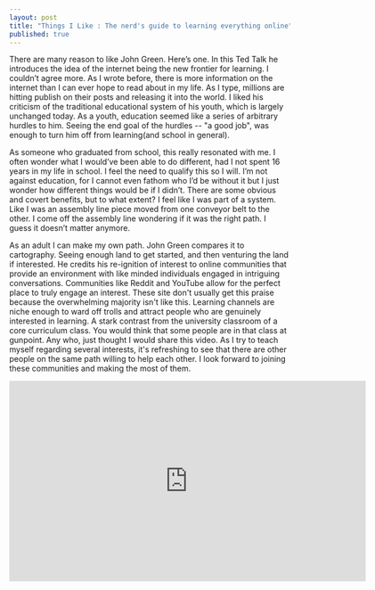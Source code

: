 ```yaml
---
layout: post
title: "Things I Like : The nerd's guide to learning everything online"
published: true
---
```




There are many reason to like John Green. Here’s one. In this Ted Talk he introduces the idea of the internet being the new frontier for learning. I couldn’t agree more. As I wrote before, there is more information on the internet than I can ever hope to read about in my life. As I type, millions are hitting publish on their posts and releasing it into the world. I liked his criticism of the traditional educational system of his youth, which is largely unchanged today. As a youth, education seemed like a series of arbitrary hurdles to him. Seeing the end goal of the hurdles -- "a good job", was enough to turn him off from learning(and school in general). 

As someone who graduated from school, this really resonated with me. I often wonder what I would’ve been able to do different, had I not spent 16 years in my life in school. I feel the need to qualify this so I will. I’m not against education, for I cannot even fathom who I’d be without it but I just wonder how different things would be if I didn’t. There are some obvious and covert benefits, but to what extent? I feel like I was part of a system. Like I was an assembly line piece moved from one conveyor belt to the other. I come off the assembly line wondering if it was the right path. I guess it doesn’t matter anymore. 

As an adult I can make my own path. John Green compares it to cartography. Seeing enough land to get started, and then venturing the land if interested. He credits his re-ignition of interest to online communities that provide an environment with like minded individuals engaged in intriguing conversations. Communities like Reddit and YouTube allow for the perfect place to truly engage an interest. These site don't usually get this praise because the overwhelming majority isn't like this. Learning channels are niche enough to ward off trolls and attract people who are genuinely interested in learning. A stark contrast from the university classroom of a core curriculum class. You would think that some people are in that class at gunpoint. Any who, just thought I would share this video. As I try to teach myself regarding several interests, it's refreshing to see that there are other people on the same path willing to help each other. I look forward to joining these communities and making the most of them.

<iframe src="https://embed-ssl.ted.com/talks/john_green_the_nerd_s_guide_to_learning_everything_online.html" width="640" height="360" frameborder="0" scrolling="no" webkitAllowFullScreen mozallowfullscreen allowFullScreen></iframe>
